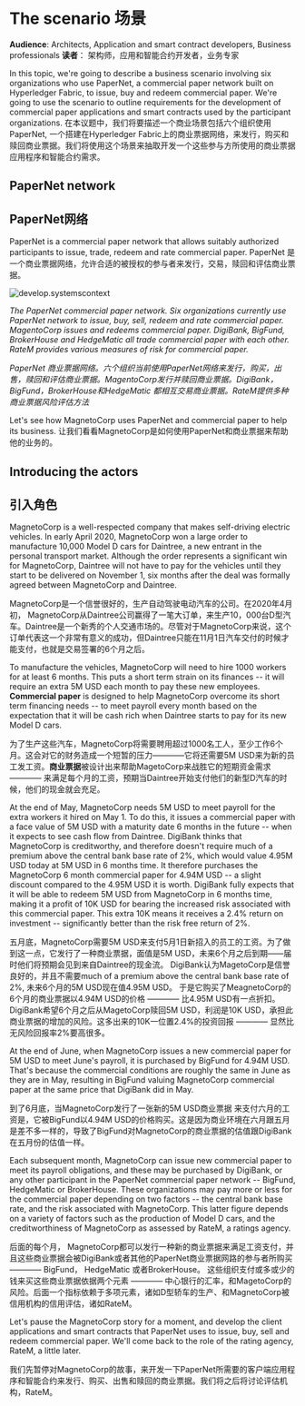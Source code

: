 # The scenario 场景

**Audience**: Architects, Application and smart contract developers, Business
professionals
**读者**： 架构师，应用和智能合约开发者，业务专家

In this topic, we're going to describe a business scenario involving six
organizations who use PaperNet, a commercial paper network built on Hyperledger
Fabric, to issue, buy and redeem commercial paper. We're going to use the
scenario to outline requirements for the development of commercial paper
applications and smart contracts used by the participant organizations.
在本议题中，我们将要描述一个商业场景包括六个组织使用PaperNet, 一个搭建在Hyperledger Fabric上的商业票据网络，来发行，购买和赎回商业票据。我们将使用这个场景来抽取开发一个这些参与方所使用的商业票据应用程序和智能合约需求。

## PaperNet network
## PaperNet网络

PaperNet is a commercial paper network that allows suitably authorized
participants to issue, trade, redeem and rate commercial paper.
PaperNet 是一个商业票据网络，允许合适的被授权的参与者来发行，交易，赎回和评估商业票据。

![develop.systemscontext](./develop.diagram.1.png)

*The PaperNet commercial paper network. Six organizations currently use PaperNet
network to issue, buy, sell, redeem and rate commercial paper. MagentoCorp
issues and redeems commercial paper.  DigiBank, BigFund, BrokerHouse and
HedgeMatic all trade commercial paper with each other. RateM provides various
measures of risk for commercial paper.*

*PaperNet 商业票据网络。六个组织当前使用PaperNet网络来发行，购买，出售，赎回和评估商业票据。MagentoCorp发行并赎回商业票据。DigiBank，BigFund，BrokerHouse和HedgeMatic 都相互交易商业票据。RateM提供多种商业票据风险评估方法*

Let's see how MagnetoCorp uses PaperNet and commercial paper to help its
business.
让我们看看MagnetoCorp是如何使用PaperNet和商业票据来帮助他的业务的。

## Introducing the actors
## 引入角色

MagnetoCorp is a well-respected company that makes self-driving electric
vehicles. In early April 2020, MagnetoCorp won a large order to manufacture
10,000 Model D cars for Daintree, a new entrant in the personal transport
market. Although the order represents a significant win for MagnetoCorp,
Daintree will not have to pay for the vehicles until they start to be delivered
on November 1, six months after the deal was formally agreed between MagnetoCorp
and Daintree.

MagnetoCorp是一个信誉很好的，生产自动驾驶电动汽车的公司。在2020年4月初， MagnetoCorp从Daintree公司赢得了一笔大订单，来生产10，000台D型汽车。Daintree是一个新秀的个人交通市场的。尽管对于MagnetoCorp来说，这个订单代表这一个非常有意义的成功，但Daintree只能在11月1日汽车交付的时候才能支付，也就是交易签署的6个月之后。


To manufacture the vehicles, MagnetoCorp will need to hire 1000 workers for at
least 6 months. This puts a short term strain on its finances -- it will require
an extra 5M USD each month to pay these new employees. **Commercial paper** is
designed to help MagnetoCorp overcome its short term financing needs -- to meet
payroll every month based on the expectation that it will be cash rich when
Daintree starts to pay for its new Model D cars.

为了生产这些汽车，MagnetoCorp将需要聘用超过1000名工人，至少工作6个月。这会对它的财务造成一个短暂的压力————它将还需要5M USD来为新的员工发工资。**商业票据**被设计出来帮助MagetoCorp来战胜它的短期资金需求 ———— 来满足每个月的工资，预期当Daintree开始支付他们的新型D汽车的时候，他们的现金就会充足。

At the end of May, MagnetoCorp needs 5M USD to meet payroll for the extra
workers it hired on May 1. To do this, it issues a commercial paper with a face
value of 5M USD with a maturity date 6 months in the future -- when it expects
to see cash flow from Daintree. DigiBank thinks that MagnetoCorp is
creditworthy, and therefore doesn't require much of a premium above the central
bank base rate of 2%, which would value 4.95M USD today at 5M USD in 6 months
time. It therefore purchases the MagnetoCorp 6 month commercial paper for 4.94M
USD -- a slight discount compared to the 4.95M USD it is worth. DigiBank fully
expects that it will be able to redeem 5M USD from MagnetoCorp in 6 months time,
making it a profit of 10K USD for bearing the increased risk associated with
this commercial paper. This extra 10K means it receives a 2.4% return on
investment -- significantly better than the risk free return of 2%.

五月底，MagnetoCorp需要5M USD来支付5月1日新招入的员工的工资。为了做到这一点，它发行了一种商业票据，面值是5M USD，未来6个月之后到期——届时他们将预期会见到来自Daintree的现金流。 DigiBank认为MagetoCorp是信誉良好的，并且不需要much of a premium above the central bank base rate of 2%, 未来6个月的5M USD现在值4.95M USD。 于是它购买了MeagnetoCorp的6个月的商业票据以4.94M USD的价格 ———— 比4.95M USD有一点折扣。 DigiBank希望6个月之后从MagetoCorp赎回5M USD，利润是10K USD，承担此商业票据的增加的风险。这多出来的10K一位置2.4%的投资回报 ———— 显然比无风险回报率2%要高很多。

At the end of June, when MagnetoCorp issues a new commercial paper for 5M USD to
meet June's payroll, it is purchased by BigFund for 4.94M USD.  That's because
the commercial conditions are roughly the same in June as they are in May,
resulting in BigFund valuing MagnetoCorp commercial paper at the same price that
DigiBank did in May.

到了6月底，当MagnetoCorp发行了一张新的5M USD商业票据 来支付六月的工资是，它被BigFund以4.94M USD的价格购买。这是因为商业环境在六月跟五月是差不多一样的，导致了BigFund对MagnetoCorp的商业票据的估值跟DigiBank在五月份的估值一样。

Each subsequent month, MagnetoCorp can issue new commercial paper to meet its
payroll obligations, and these may be purchased by DigiBank, or any other
participant in the PaperNet commercial paper network -- BigFund, HedgeMatic or
BrokerHouse. These organizations may pay more or less for the commercial paper
depending on two factors -- the central bank base rate, and the risk associated
with MagnetoCorp. This latter figure depends on a variety of factors such as the
production of Model D cars, and the creditworthiness of MagnetoCorp as assessed
by RateM, a ratings agency.

后面的每个月， MagnetoCorp都可以发行一种新的商业票据来满足工资支付，并且这些商业票据会被DigiBank或者其他的PaperNet商业票据网路的参与者所购买 ———— BigFund， HedgeMatic 或者BrokerHouse。 这些组织支付或多或少的钱来买这些商业票据依据两个元素 ———— 中心银行的汇率，和MagetoCorp的风险。后面一个指标依赖于多项元素，诸如D型轿车的生产、和MagnetoCorp被信用机构的信用评估，诸如RateM。

Let's pause the MagnetoCorp story for a moment, and develop the client
applications and smart contracts that PaperNet uses to issue, buy, sell and
redeem commercial paper.  We'll come back to the role of the rating agency,
RateM, a little later.

我们先暂停对MagnetoCorp的故事，来开发一下PaperNet所需要的客户端应用程序和智能合约来发行、购买、出售和赎回的商业票据。我们将之后将讨论评估机构，RateM。

<!--- Licensed under Creative Commons Attribution 4.0 International License
https://creativecommons.org/licenses/by/4.0/ -->
